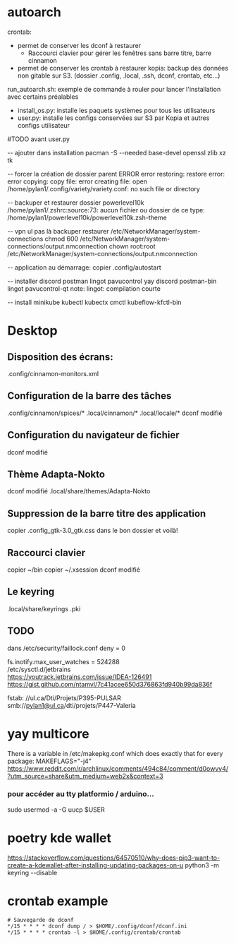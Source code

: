 # autoarch

crontab:   
  - permet de conserver les dconf à restaurer  
    - Raccourci clavier pour gérer les fenêtres sans barre titre, barre cinnamon  
  - permet de conserver les crontab à restaurer
kopia: backup des données non gitable sur S3. (dossier .config, .local, .ssh, dconf, crontab, etc...)

run_autoarch.sh: exemple de commande à rouler pour lancer l'installation avec certains préalables 
  - install_os.py: installe les paquets systèmes pour tous les utilisateurs
  - user.py: installe les configs conservées sur S3 par Kopia et autres configs utilisateur

#TODO avant user.py

-- ajouter dans installation
pacman -S --needed base-devel openssl zlib xz tk

-- forcer la création de dossier parent
ERROR error restoring: restore error: error copying: copy file: error creating file: open /home/pylan1/.config/variety/variety.conf: no such file or directory

-- backuper et restaurer dossier powerlevel10k
/home/pylan1/.zshrc:source:73: aucun fichier ou dossier de ce type: /home/pylan1/powerlevel10k/powerlevel10k.zsh-theme

-- vpn ul pas là
backuper restaurer /etc/NetworkManager/system-connections
chmod 600 /etc/NetworkManager/system-connections/output.nmconnection
chown root:root /etc/NetworkManager/system-connections/output.nmconnection

-- application au démarrage:
copier .config/autostart

-- installer discord postman lingot pavucontrol 
yay discord postman-bin lingot pavucontrol-qt 
note: lingot: compilation courte

-- install minikube kubectl kubectx cmctl kubeflow-kfctl-bin 

# Desktop

## Disposition des écrans:
.config/cinnamon-monitors.xml

## Configuration de la barre des tâches
.config/cinnamon/spices/*
.local/cinnamon/*
.local/locale/*
dconf modifié

## Configuration du navigateur de fichier
dconf modifié

## Thème Adapta-Nokto
dconf modifié
.local/share/themes/Adapta-Nokto

## Suppression de la barre titre des application
copier .config_gtk-3.0_gtk.css dans le bon dossier et voilà!

## Raccourci clavier
copier ~/bin
copier ~/.xsession
dconf modifié

## Le keyring
.local/share/keyrings
.pki

## TODO
dans /etc/security/faillock.conf
deny = 0 

fs.inotify.max_user_watches = 524288  
/etc/sysctl.d/jetbrains  
https://youtrack.jetbrains.com/issue/IDEA-126491
https://gist.github.com/ntamvl/7c41acee650d376863fd940b99da836f  

fstab:
//ul.ca/Dti/Projets/P395-PULSAR
smb://pylan1@ul.ca/dti/projets/P447-Valeria

# yay multicore
There is a variable in /etc/makepkg.conf which does exactly that for every package: MAKEFLAGS="-j4"
https://www.reddit.com/r/archlinux/comments/494c84/comment/d0owvy4/?utm_source=share&utm_medium=web2x&context=3

### pour accéder au tty platformio / arduino...
sudo usermod -a -G uucp $USER


# poetry kde wallet
https://stackoverflow.com/questions/64570510/why-does-pip3-want-to-create-a-kdewallet-after-installing-updating-packages-on-u
python3 -m keyring --disable

# crontab example
```
# Sauvegarde de dconf
*/15 * * * * dconf dump / > $HOME/.config/dconf/dconf.ini
*/15 * * * * crontab -l > $HOME/.config/crontab/crontab
```
